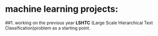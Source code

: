 # machine learning projects:

##1. working on the previous year **LSHTC** (Large Scale Hierarchical Text Classification)problem as a starting point.


